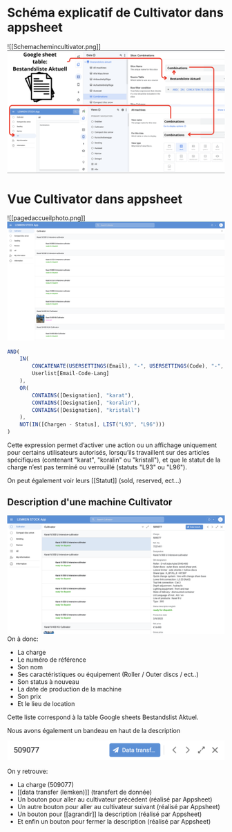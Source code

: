 # Schéma explicatif de Cultivator dans appsheet
![[Schemachemincultivator.png]]
![](schemachemincombinations.png)

# Vue Cultivator dans appsheet
![[pagedaccueilphoto.png]]
![](pagedaccueilphoto.png)


~~~ javascript
AND(
    IN(
        CONCATENATE(USERSETTINGS(Email), "-", USERSETTINGS(Code), "-", USERSETTINGS(Sprache)),
        Userlist[Email-Code-Lang]
    ),
    OR(
        CONTAINS([Designation], "karat"),
        CONTAINS([Designation], "koralin"),
        CONTAINS([Designation], "kristall")
    ),
    NOT(IN([Chargen - Status], LIST("L93", "L96")))
)
~~~

Cette expression permet d’activer une action ou un affichage uniquement pour certains utilisateurs autorisés, lorsqu’ils travaillent sur des articles spécifiques (contenant "karat", "koralin" ou "kristall"), et que le statut de la charge n’est pas terminé ou verrouillé (statuts "L93" ou "L96").

On peut également voir leurs [[Statut]] (sold, reserved, ect...)
 

## Description d'une machine Cultivator

![](descriptiondunemachine.png)
On à donc:
- La charge
- Le numéro de référence
- Son nom
- Ses caractéristiques ou équipement (Roller / Outer discs / ect..)
- Son status à nouveau
- La date de production de la machine
- Son prix
- Et le lieu de location

Cette liste correspond à la table Google sheets Bestandslist Aktuel.

Nous avons également un bandeau en haut de la description

![](petitbandeaudeladescription.png)

On y retrouve:
- La charge (509077)
- [[data transfer (lemken)]] (transfert de donnée) 
- Un bouton pour aller au cultivateur précédent (réalisé par Appsheet)
- Un autre bouton pour aller au cultivateur suivant (réalisé par Appsheet)
- Un bouton pour [[agrandir]] la description (réalisé par Appsheet)
- Et enfin un bouton pour fermer la description (réalisé par Appsheet)


